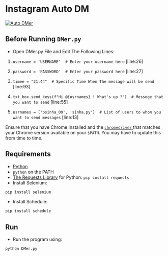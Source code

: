 Instagram Auto DM
========
<a href="https://www.instagram.com/sinha.py/"><img src="https://cdn.thenewstack.io/media/2017/06/eabeb0f2-f897a954-instagramheartspython.jpg" alt="Auto DMer"/></a>

## Before Running `DMer.py`

* Open DMer.py File and Edit The Following Lines:

1) `username = 'USERNAME'  # Enter your username here` [line:26]

2) `password = 'PASSWORD'  # Enter your password here` [line:27]

3) `timee = "21:44"  # Specific Time When The message will be send` [line:93]

4) `txt_box.send_keys(f"Hi @{usrnames} ! What's up ?")  # Messege that you want to send` [line:55]

5) `usrnames = ['psinha_09', 'sinha.py']  # List of users to whom you want to send messages` [line:13]


Ensure that you have Chrome installed and the
[`chromedriver` ](https://chromedriver.chromium.org/downloads) that matches
your Chrome version available on your `$PATH`. You may have to update this from time to time.

## Requirements
 
* [Python](https://www.python.org/)
* `python` on the PATH
* [The Requests Library](http://python-requests.org) for Python: `pip install requests`
* Install Selenium:

```bash
pip install selenium
```
* Install Schedule:

```bash
pip install schedule
```

## Run

* Run the program using:

```bash
python DMer.py
```
